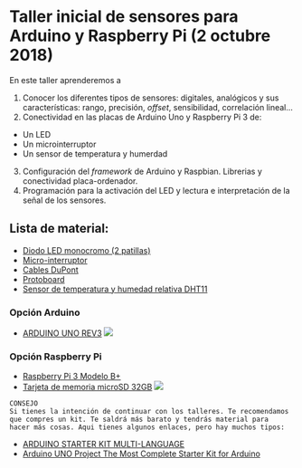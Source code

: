 # Taller inicial de sensores para Arduino y Raspberry Pi (2 octubre 2018)
En este taller aprenderemos a 
1. Conocer los diferentes tipos de sensores: digitales, analógicos y sus características: rango, precisión, _offset_, sensibilidad, correlación lineal...
2. Conectividad en las placas de Arduino Uno y Raspberry Pi 3 de:
  * Un LED
  * Un microinterruptor
  * Un sensor de temperatura y humerdad
3. Configuración del _framework_ de Arduino y Raspbian. Librerias y conectividad placa-ordenador.
4. Programación para la activación del LED y lectura e interpretación de la señal de los sensores.

## Lista de material:

* [Diodo LED monocromo (2 patillas)](https://images.wisegeek.com/colorful-diodes.jpg)
* [Micro-interruptor](https://thumbs1.ebaystatic.com/d/l225/m/misl11te__08jZF6N6CokKQ.jpg)
* [Cables DuPont](http://amzn.eu/d/bJT17XU)
* [Protoboard](http://amzn.eu/d/4XOy7Md)
* [Sensor de temperatura y humedad relativa DHT11](http://amzn.eu/d/7D5bS1u)

### Opción Arduino
* [ARDUINO UNO REV3](https://tienda.bricogeek.com/arduino/305-arduino-uno-805833349009.html) 
![](https://static.generation-robots.com/3579-large_default/arduino-uno-rev-3.jpg)

### Opción Raspberry Pi
* [Raspberry Pi 3 Modelo B+](http://amzn.eu/d/hSUtoiC)
* [Tarjeta de memoria microSD 32GB](http://amzn.eu/d/4y01r0h)
![](https://www.dexterindustries.com/wp-content/uploads/2015/07/Raspberry-Pi-B-topview-800x800-1.jpg)

```
CONSEJO
Si tienes la intención de continuar con los talleres. Te recomendamos que compres un kit. Te saldrá más barato y tendrás material para 
hacer más cosas. Aqui tienes algunos enlaces, pero hay muchos tipos:
```
* [ARDUINO STARTER KIT MULTI-LANGUAGE](https://store.arduino.cc/genuino-starter-kit)
* [Arduino UNO Project The Most Complete Starter Kit for Arduino](https://www.aliexpress.com/item/Arduino-UNO-Project-The-Most-Complete-Starter-Kit-for-Arduino-Mega2560-UNO-Nano-with-Tutorial-Power/32863765498.html?spm=2114.search0604.3.135.61ee3d184f0vDC&ws_ab_test=searchweb0_0,searchweb201602_4_10065_10068_318_10547_319_10548_10696_450_10084_10083_10618_452_535_534_533_10307_10820_532_10301_10821_10303_204_10059_10884_323_10887_100031_320_10103_5727015_448_449_5727515,searchweb201603_60,ppcSwitch_0&algo_expid=30288c00-e5c8-4965-87ae-c6264a23a7d8-19&algo_pvid=30288c00-e5c8-4965-87ae-c6264a23a7d8)
